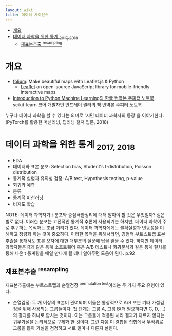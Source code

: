 ```yaml
---
layout: wiki 
title: 데이터 사이언스
---
```


<!-- TOC -->

- [개요](#개요)
- [데이터 과학을 위한 통계 <sub>2017, 2018</sub>](#데이터-과학을-위한-통계-2017-2018)
    - [재표본추출 <sup>resampling</sup>](#재표본추출-resampling)

<!-- /TOC -->

# 개요
- [folium](http://python-visualization.github.io/folium/quickstart.html): Make beautiful maps with Leaflet.js & Python
    - [Leaflet](https://leafletjs.com/) an open-source JavaScript library
for mobile-friendly interactive maps
- [Introduction to Python Machine Learning의 한글 번역본 주피터 노트북](http://nbviewer.jupyter.org/github/rickiepark/introduction_to_ml_with_python/tree/master/) scikit-learn 코어 개발자인 안드레이 뮐러의 책 번역본 주피터 노트북

누구나 데이터 과학을 할 수 있다는 의미로 '시민 데이터 과학자의 등장'을 이야기한다. (PyTorch를 활용한 머신러닝, 딥러닝 철저 입문, 2018)

# 데이터 과학을 위한 통계 <sub>2017, 2018</sub>
- EDA
- 데이터와 표본 분포: Selection bias, Student's t-distribution, Poisson distribution
- 통계적 실험과 유의성 검정: A/B test, Hypothesis testing, p-value
- 회귀와 예측
- 분류
- 통계적 머신러닝
- 비지도 학습

NOTE: 데이터 과학자가 t 분포와 중심극한정리에 대해 알아야 할 것은 무엇일까? 실은 별로 없다. 이러한 분포는 고전적인 통계적 추론에 사용되기는 하지만, 데이터 과학이 주로 추구하는 목적과는 조금 거리가 있다. 데이터 과학자에게는 불확실성과 변동성을 이해하고 정량화 하는 것이 중요하다. 이러한 목적을 위해서라면, 경험적 부트스트랩 표본추출을 통해서도 표본 오차에 대한 대부분의 질문에 답을 얻을 수 있다. 하지만 데이터 과학자들은 R과 같은 통계 소프트웨어 혹은 A/B 테스트나 회귀분석과 같은 통계 절차를 통해 나온 t 통계량을 매일 만나게 될 테니 알아두면 도움이 된다. p.92

## 재표본추출 <sup>resampling</sup>
재표본추출에는 부트스트랩과 순열검정 <sup>permutation test</sup>이라는 두 가지 주요 유형이 있다.

- 순열검정: 두 개 이상의 표본이 관여되며 이들은 통상적으로 A/B 또는 기타 가설검정을 위해 사용되는 그룹들이다. 첫 단계는 그룹 A, 그룹 B(더 필요하다면 C, D, ...)의 결과를 하나로 합치는 것이다. 이는 그룹들에 적용된 처리 결과가 다르지 않다는 귀무가설을 논리적으로 구체화 한 것이다. 그런 다음 이 결합된 집합에서 무작위로 그룹을 뽑아 가설을 검정하고 서로 얼마나 다른지 살핀다.